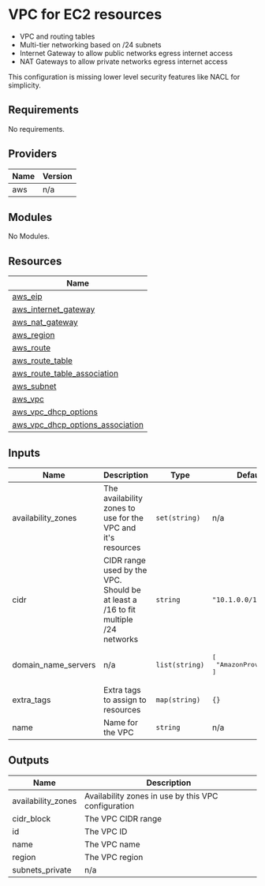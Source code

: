 # VPC for EC2 resources

- VPC and routing tables
- Multi-tier networking based on /24 subnets
- Internet Gateway to allow public networks egress internet access
- NAT Gateways to allow private networks egress internet access

This configuration is missing lower level security features like NACL for simplicity.

## Requirements

No requirements.

## Providers

| Name | Version |
|------|---------|
| aws | n/a |

## Modules

No Modules.

## Resources

| Name |
|------|
| [aws_eip](https://registry.terraform.io/providers/hashicorp/aws/latest/docs/resources/eip) |
| [aws_internet_gateway](https://registry.terraform.io/providers/hashicorp/aws/latest/docs/resources/internet_gateway) |
| [aws_nat_gateway](https://registry.terraform.io/providers/hashicorp/aws/latest/docs/resources/nat_gateway) |
| [aws_region](https://registry.terraform.io/providers/hashicorp/aws/latest/docs/data-sources/region) |
| [aws_route](https://registry.terraform.io/providers/hashicorp/aws/latest/docs/resources/route) |
| [aws_route_table](https://registry.terraform.io/providers/hashicorp/aws/latest/docs/resources/route_table) |
| [aws_route_table_association](https://registry.terraform.io/providers/hashicorp/aws/latest/docs/resources/route_table_association) |
| [aws_subnet](https://registry.terraform.io/providers/hashicorp/aws/latest/docs/resources/subnet) |
| [aws_vpc](https://registry.terraform.io/providers/hashicorp/aws/latest/docs/resources/vpc) |
| [aws_vpc_dhcp_options](https://registry.terraform.io/providers/hashicorp/aws/latest/docs/resources/vpc_dhcp_options) |
| [aws_vpc_dhcp_options_association](https://registry.terraform.io/providers/hashicorp/aws/latest/docs/resources/vpc_dhcp_options_association) |

## Inputs

| Name | Description | Type | Default | Required |
|------|-------------|------|---------|:--------:|
| availability\_zones | The availability zones to use for the VPC and it's resources | `set(string)` | n/a | yes |
| cidr | CIDR range used by the VPC.<br>Should be at least a /16 to fit multiple /24 networks | `string` | `"10.1.0.0/16"` | no |
| domain\_name\_servers | n/a | `list(string)` | <pre>[<br>  "AmazonProvidedDNS"<br>]</pre> | no |
| extra\_tags | Extra tags to assign to resources | `map(string)` | `{}` | no |
| name | Name for the VPC | `string` | n/a | yes |

## Outputs

| Name | Description |
|------|-------------|
| availability\_zones | Availability zones in use by this VPC configuration |
| cidr\_block | The VPC CIDR range |
| id | The VPC ID |
| name | The VPC name |
| region | The VPC region |
| subnets\_private | n/a |
